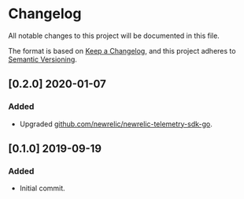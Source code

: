 # Changelog

All notable changes to this project will be documented in this file.

The format is based on [Keep a Changelog](https://keepachangelog.com/en/1.0.0/), and this project adheres to [Semantic Versioning](https://semver.org/spec/v2.0.0.html).

## [0.2.0] 2020-01-07
### Added
- Upgraded [github.com/newrelic/newrelic-telemetry-sdk-go](https://github.com/newrelic/newrelic-telemetry-sdk-go).

## [0.1.0] 2019-09-19
### Added
- Initial commit.
